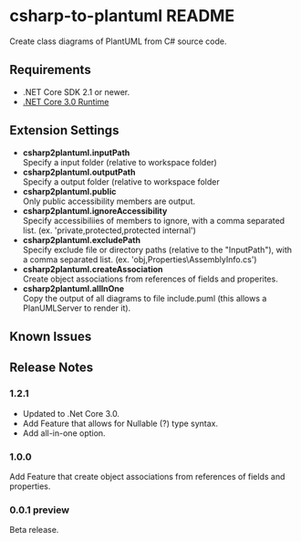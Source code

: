 # csharp-to-plantuml README

Create class diagrams of PlantUML from C# source code.

## Requirements

- .NET Core SDK 2.1 or newer.
- [.NET Core 3.0 Runtime](https://dotnet.microsoft.com/download/dotnet-core/3.0/runtime) 

## Extension Settings

- __csharp2plantuml.inputPath__  
  Specify a input folder (relative to workspace folder)
- __csharp2plantuml.outputPath__  
  Specify a output folder (relative to workspace folder
- __csharp2plantuml.public__  
  Only public accessibility members are output.
- __csharp2plantuml.ignoreAccessibility__    
  Specify accessibiliies of members to ignore, with a comma separated list. (ex. 'private,protected,protected internal')
- __csharp2plantuml.excludePath__  
  Specify exclude file or directory paths (relative to the \"InputPath\"), with a comma separated list. (ex. 'obj,Properties\\AssemblyInfo.cs')
- __csharp2plantuml.createAssociation__  
  Create object associations from references of fields and properites.
- __csharp2plantuml.allInOne__  
  Copy the output of all diagrams to file include.puml (this allows a PlanUMLServer to render it).

## Known Issues


## Release Notes
### 1.2.1  
- Updated to .Net Core 3.0.
- Add Feature that allows for Nullable (?) type syntax.
- Add all-in-one option.

### 1.0.0
Add Feature that create object associations from references of fields and properties. 

### 0.0.1 preview
Beta release.
